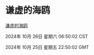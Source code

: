 # 谦虚的海鸥
[谦虚的海鸥](http://219.139.197.74:56308/qxdho/course/base/hotlink/index.php)

2024年 10月 26日 星期六 06:50:02 CST

2024年 10月 25日 星期五 22:50:02 GMT
